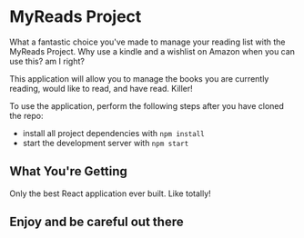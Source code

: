 # MyReads Project

What a fantastic choice you've made to manage your reading list with the MyReads Project. Why use a kindle and a wishlist on Amazon when you can use this? am I right?

This application will allow you to manage the books you are currently reading, would like to read, and have read. Killer!

To use the application, perform the following steps after you have cloned the repo:

* install all project dependencies with `npm install`
* start the development server with `npm start`


## What You're Getting
Only the best React application ever built. Like totally!

## Enjoy and be careful out there
